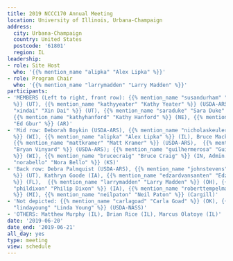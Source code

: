 ```yaml
---
title: 2019 NCCC170 Annual Meeting
location: University of Illinois, Urbana-Champaign
address:
  city: Urbana-Champaign
  country: United States
  postcode: '61801'
  region: IL
leadership:
- role: Site Host
  who: '{{% mention_name "alipka" "Alex Lipka" %}}'
- role: Program Chair
  who: '{{% mention_name "larrymadden" "Larry Madden" %}}'
participants:
- 'MEMBERS (Left to right, front row): {{% mention_name "susandurham" "Susan Durham"
  %}} (UT), {{% mention_name "kathyyeater" "Kathy Yeater" %}} (USDA-ARS), {{% mention_name
  "xindai" "Xin Dai" %}} (UT), {{% mention_name "saraduke" "Sara Duke" %}} (USDA-ARS),
  {{% mention_name "kathyhanford" "Kathy Hanford" %}} (NE), {{% mention_name "edwardgbur"
  "Ed Gbur" %}} (AR)'
- 'Mid row: Deborah Boykin (USDA-ARS), {{% mention_name "nicholaskeuler" "Nick Keuler"
  %}} (WI), {{% mention_name "alipka" "Alex Lipka" %}} (IL), Bruce Mackey (USDA-ARS),
  {{% mention_name "mattkramer" "Matt Kramer" %}} (USDA-ARS),  {{% mention_name "bryanvinyard"
  "Bryan Vinyard" %}} (USDA-ARS); {{% mention_name "guilhermerosa" "Guilherme Rosa"
  %}} (WI), {{% mention_name "brucecraig" "Bruce Craig" %}} (IN, Admin.), {{% mention_name
  "norabello" "Nora Bello" %}} (KS)'
- 'Back row: Debra Palmquist (USDA-ARS), {{% mention_name "johnstevens" "John Stevens"
  %}} (UT), Kathryn Goode (IA), {{% mention_name "edzardvansanten" "Edzard van Santen"
  %}} (FL),  {{% mention_name "larrymadden" "Larry Madden" %}} (OH), {{% mention_name
  "phildixon" "Philip Dixon" %}} (IA), {{% mention_name "roberttempelman" "Rob Tempelman"
  %}} (MI), {{% mention_name "neilpaton" "Neil Paton" %}} (Cargill)'
- 'Not depicted: {{% mention_name "carlagoad" "Carla Goad" %}} (OK), {{% mention_name
  "lindayoung" "Linda Young" %}} (USDA-NASS)'
- 'OTHERS: Matthew Murphy (IL), Brian Rice (IL), Marcus Olatoye (IL)'
date: '2019-06-20'
date_end: '2019-06-21'
all_day: yes
type: meeting
view: schedule
---
```

